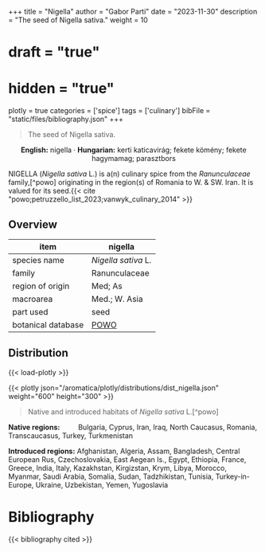 +++
title = "Nigella"
author = "Gabor Parti"
date = "2023-11-30"
description = "The seed of Nigella sativa."
weight = 10
# draft = "true"
# hidden = "true"
plotly = true
categories = ['spice']
tags = ['culinary']
bibFile = "static/files/bibliography.json"
+++

>The seed of Nigella sativa.

<center>

**English:** nigella · **Hungarian:** kerti katicavirág; fekete kömény; fekete hagymamag; parasztbors

</center>

NIGELLA (*Nigella sativa* L.) is a(n) culinary spice from the *Ranunculaceae* family,[^powo] originating in the region(s) of Romania to W. & SW. Iran. It is valued for its seed.{{< cite "powo;petruzzello_list_2023;vanwyk_culinary_2014" >}}

## Overview

|       item       |                      nigella                      |
|------------------|---------------------------------------------------|
|   species name   |                *Nigella sativa* L.                |
|      family      |                   Ranunculaceae                   |
| region of origin |                      Med; As                      |
|     macroarea    |                   Med.; W. Asia                   |
|     part used    |                        seed                       |
|botanical database|[POWO](https://powo.science.kew.org/taxon/711687-1)|



## Distribution

{{< load-plotly >}}

{{< plotly json="/aromatica/plotly/distributions/dist_nigella.json" weight="600" height="300" >}}

>Native and introduced habitats of *Nigella sativa* L.[^powo]

<p style="text-align:left;">

**Native regions:** &ensp; &ensp; &ensp; Bulgaria, Cyprus, Iran, Iraq, North Caucasus, Romania, Transcaucasus, Turkey, Turkmenistan

**Introduced regions:** Afghanistan, Algeria, Assam, Bangladesh, Central European Rus, Czechoslovakia, East Aegean Is., Egypt, Ethiopia, France, Greece, India, Italy, Kazakhstan, Kirgizstan, Krym, Libya, Morocco, Myanmar, Saudi Arabia, Somalia, Sudan, Tadzhikistan, Tunisia, Turkey-in-Europe, Ukraine, Uzbekistan, Yemen, Yugoslavia

</p>



# Bibliography

{{< bibliography cited >}}

